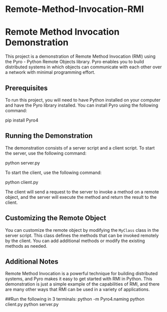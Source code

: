 # Remote-Method-Invocation-RMI

# Remote Method Invocation Demonstration

This project is a demonstration of Remote Method Invocation (RMI) using the Pyro - Python Remote Objects library. Pyro enables you to build distributed systems in which objects can communicate with each other over a network with minimal programming effort.

## Prerequisites

To run this project, you will need to have Python installed on your computer and have the Pyro library installed. You can install Pyro using the following command:

pip install Pyro4


## Running the Demonstration

The demonstration consists of a server script and a client script. To start the server, use the following command:

python server.py


To start the client, use the following command:

python client.py


The client will send a request to the server to invoke a method on a remote object, and the server will execute the method and return the result to the client.

## Customizing the Remote Object

You can customize the remote object by modifying the `MyClass` class in the server script. This class defines the methods that can be invoked remotely by the client. You can add additional methods or modify the existing methods as needed.

## Additional Notes

Remote Method Invocation is a powerful technique for building distributed systems, and Pyro makes it easy to get started with RMI in Python. This demonstration is just a simple example of the capabilities of RMI, and there are many other ways that RMI can be used in a variety of applications.



##Run the following in 3 terminals:
python -m Pyro4.naming
python client.py
python server.py
